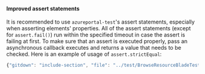 <!-- markdownlint-disable MD041 REASON: File assembled with GitDown -->

#### Improved assert statements

It is recommended to use `azureportal-test`'s assert statements, especially when asserting elements' properties. All of the assert statements (except for `assert.fail()`) run within the specified timeout in case the assert is failing at first. To make sure that an assert is executed properly, pass an asynchronous callback executes and returns a value that needs to be checked. Here is an example of usage of `assert.strictEqual`:

```ts
{"gitdown": "include-section", "file": "../test/BrowseResourceBladeTests.ts", "section": "assert#strictEqualExample"}
```
